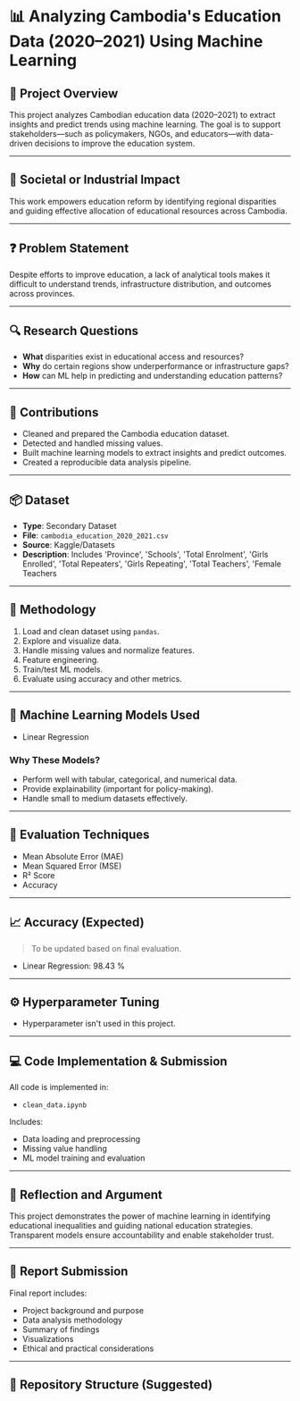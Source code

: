 # 📊 Analyzing Cambodia's Education Data (2020–2021) Using Machine Learning

## 🧭 Project Overview
This project analyzes Cambodian education data (2020–2021) to extract insights and predict trends using machine learning. The goal is to support stakeholders—such as policymakers, NGOs, and educators—with data-driven decisions to improve the education system.

---

## 🧩 Societal or Industrial Impact
This work empowers education reform by identifying regional disparities and guiding effective allocation of educational resources across Cambodia.

---

## ❓ Problem Statement
Despite efforts to improve education, a lack of analytical tools makes it difficult to understand trends, infrastructure distribution, and outcomes across provinces.

---

## 🔍 Research Questions

- **What** disparities exist in educational access and resources?
- **Why** do certain regions show underperformance or infrastructure gaps?
- **How** can ML help in predicting and understanding education patterns?

---

## 🧠 Contributions

- Cleaned and prepared the Cambodia education dataset.
- Detected and handled missing values.
- Built machine learning models to extract insights and predict outcomes.
- Created a reproducible data analysis pipeline.

---

## 📦 Dataset

- **Type**: Secondary Dataset  
- **File**: `cambodia_education_2020_2021.csv`  
- **Source**: Kaggle/Datasets  
- **Description**: Includes 'Province', 'Schools', 'Total Enrolment', 'Girls Enrolled', 'Total Repeaters', 'Girls Repeating', 'Total Teachers', 'Female Teachers

---

## 🔬 Methodology

1. Load and clean dataset using `pandas`.
2. Explore and visualize data.
3. Handle missing values and normalize features.
4. Feature engineering.
5. Train/test ML models.
6. Evaluate using accuracy and other metrics.

---

## 🤖 Machine Learning Models Used

- Linear Regression

### Why These Models?

- Perform well with tabular, categorical, and numerical data.
- Provide explainability (important for policy-making).
- Handle small to medium datasets effectively.

---

## 📏 Evaluation Techniques

- Mean Absolute Error (MAE)
- Mean Squared Error (MSE)
- R² Score
- Accuracy

---

## 📈 Accuracy (Expected)

> To be updated based on final evaluation.

- Linear Regression: 98.43 %

---

## ⚙️ Hyperparameter Tuning

- Hyperparameter isn't used in this project.

---

## 💻 Code Implementation & Submission

All code is implemented in:

- `clean_data.ipynb`

Includes:
- Data loading and preprocessing
- Missing value handling
- ML model training and evaluation

---

## 🤔 Reflection and Argument

This project demonstrates the power of machine learning in identifying educational inequalities and guiding national education strategies. Transparent models ensure accountability and enable stakeholder trust.

---

## 📄 Report Submission

Final report includes:
- Project background and purpose
- Data analysis methodology
- Summary of findings
- Visualizations
- Ethical and practical considerations

---

## 📁 Repository Structure (Suggested)

